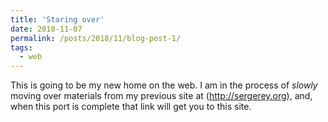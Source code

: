 ```yaml
---
title: 'Staring over'
date: 2018-11-07
permalink: /posts/2018/11/blog-post-1/
tags:
  - web
---
```


This is going to be my new home on the web. I am in the process of *slowly* moving over materials from my previous site at (http://sergerey.org), and, when this port is complete that link will get you to this site.
